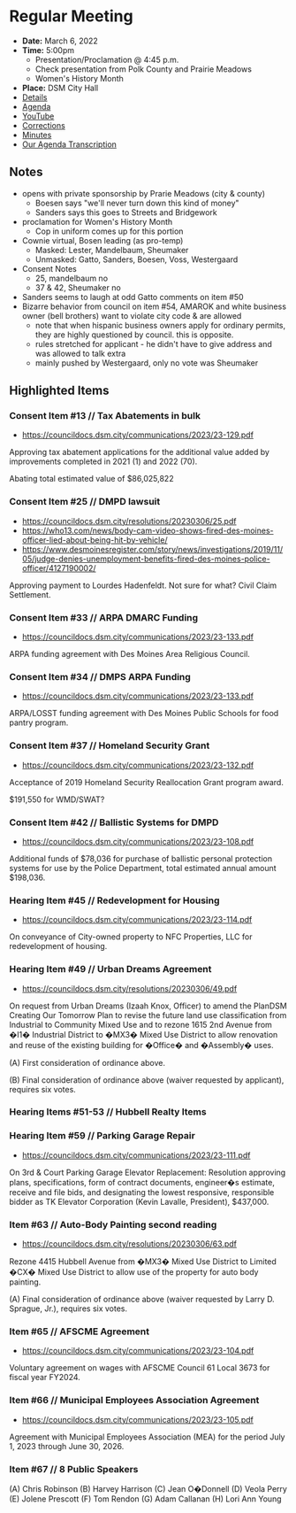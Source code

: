 # Regular Meeting

- **Date:** March 6, 2022
- **Time:** 5:00pm
    - Presentation/Proclamation @ 4:45 p.m.
    - Check presentation from Polk County and Prairie Meadows 
    - Women's History Month 
- **Place:** DSM City Hall
- [Details](https://www.dsm.city/citycouncil_detail_T60_R2385.php)
- [Agenda](https://councildocs.dsm.city/agendas/ag20230306.pdf)
- [YouTube](https://youtube.com/live/5EfZktFrv4Q)
- [Corrections](https://councildocs.dsm.city/corrections/20230306%20CAP.pdf)
- [Minutes](https://councildocs.dsm.city/minutes/as20230306.pdf)
- [Our Agenda Transcription](#/view/agenda~2023~transcription~03-06_RM)

## Notes

- opens with private sponsorship by Prarie Meadows (city & county)
    - Boesen says "we'll never turn down this kind of money"
    - Sanders says this goes to Streets and Bridgework
- proclamation for Women's History Month
    - Cop in uniform comes up for this portion
- Cownie virtual, Bosen leading (as pro-temp)
    - Masked: Lester, Mandelbaum, Sheumaker
    - Unmasked: Gatto, Sanders, Boesen, Voss, Westergaard
- Consent Notes
    - 25, mandelbaum no
    - 37 & 42, Sheumaker no
- Sanders seems to laugh at odd Gatto comments on item #50
- Bizarre behavior from council on item #54, AMAROK and white business owner (bell brothers) want to violate city code & are allowed
    - note that when hispanic business owners apply for ordinary permits, they are highly questioned by council. this is opposite.
    - rules stretched for applicant - he didn't have to give address and was allowed to talk extra
    - mainly pushed by Westergaard, only no vote was Sheumaker

## Highlighted Items

### Consent Item #13 // Tax Abatements in bulk

- https://councildocs.dsm.city/communications/2023/23-129.pdf

Approving tax abatement applications for the additional value added by improvements completed in 2021 (1) and 2022 (70). 

Abating total estimated value of $86,025,822

### Consent Item #25 // DMPD lawsuit

- https://councildocs.dsm.city/resolutions/20230306/25.pdf
- https://who13.com/news/body-cam-video-shows-fired-des-moines-officer-lied-about-being-hit-by-vehicle/
- https://www.desmoinesregister.com/story/news/investigations/2019/11/05/judge-denies-unemployment-benefits-fired-des-moines-police-officer/4127190002/

Approving payment to Lourdes Hadenfeldt. Not sure for what? Civil Claim Settlement.

### Consent Item #33 // ARPA DMARC Funding

- https://councildocs.dsm.city/communications/2023/23-133.pdf

ARPA funding agreement with Des Moines Area Religious Council.

### Consent Item #34 // DMPS ARPA Funding

- https://councildocs.dsm.city/communications/2023/23-133.pdf

ARPA/LOSST funding agreement with Des Moines Public Schools for food pantry program. 

### Consent Item #37 // Homeland Security Grant

- https://councildocs.dsm.city/communications/2023/23-132.pdf

Acceptance of 2019 Homeland Security Reallocation Grant program award.

$191,550 for WMD/SWAT?

### Consent Item #42 // Ballistic Systems for DMPD

- https://councildocs.dsm.city/communications/2023/23-108.pdf

Additional funds of $78,036 for purchase of ballistic personal protection systems for use by the Police Department, total estimated annual amount $198,036. 

### Hearing Item #45 // Redevelopment for Housing

- https://councildocs.dsm.city/communications/2023/23-114.pdf

On conveyance of City-owned property to NFC Properties, LLC for redevelopment of housing. 

### Hearing Item #49 // Urban Dreams Agreement

- https://councildocs.dsm.city/resolutions/20230306/49.pdf

On request from Urban Dreams (Izaah Knox, Officer) to amend the PlanDSM Creating Our Tomorrow Plan to revise the future land use classification from Industrial to Community Mixed Use and to rezone 1615 2nd Avenue from �I1� Industrial District to �MX3� Mixed Use District to allow renovation and reuse of the existing building for �Office� and �Assembly� uses.

(A) First consideration of ordinance above.

(B) Final consideration of ordinance above (waiver requested by applicant), requires six votes. 

### Hearing Items #51-53 // Hubbell Realty Items

### Hearing Item #59 // Parking Garage Repair

- https://councildocs.dsm.city/communications/2023/23-111.pdf

On 3rd & Court Parking Garage Elevator Replacement: Resolution approving plans, specifications, form of contract documents, engineer�s estimate, receive and file bids, and designating the lowest responsive, responsible bidder as TK Elevator Corporation (Kevin Lavalle, President), $437,000. 

### Item #63 // Auto-Body Painting second reading

- https://councildocs.dsm.city/resolutions/20230306/63.pdf

Rezone 4415 Hubbell Avenue from �MX3� Mixed Use District to Limited �CX� Mixed Use District to allow use of the property for auto body painting.

(A) Final consideration of ordinance above (waiver requested by Larry D. Sprague, Jr.), requires six votes. 

### Item #65 // AFSCME Agreement

- https://councildocs.dsm.city/communications/2023/23-104.pdf

Voluntary agreement on wages with AFSCME Council 61 Local 3673 for fiscal year FY2024. 

### Item #66 // Municipal Employees Association Agreement

- https://councildocs.dsm.city/communications/2023/23-105.pdf

Agreement with Municipal Employees Association (MEA) for the period July 1, 2023 through June 30, 2026. 

### Item #67 // 8 Public Speakers

(A) Chris Robinson (B) Harvey Harrison (C) Jean O�Donnell (D) Veola Perry (E) Jolene Prescott (F) Tom Rendon (G) Adam Callanan (H) Lori Ann Young 
